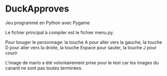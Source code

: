 # DuckApproves
Jeu programmé en Python avec Pygame

Le fichier principal à compiler est le fichier menu.py.

Pour bouger le personnage:
  la touche A pour aller vers la gauche,
  la touche D pour aller vers la droite,
  la touche Espace pour sauter,
  la touche J pour courir
  
L'image de mario a été volontairement prise pour le test car les images du canard ne sont pas toutes terminées.
